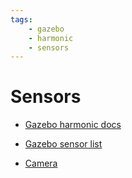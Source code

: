```yaml
---
tags:
    - gazebo
    - harmonic
    - sensors
---
```


# Sensors
- [Gazebo harmonic docs](https://gazebosim.org/docs/harmonic/sensors/)
- [Gazebo sensor list](https://gazebosim.org/docs/harmonic/comparison/)

- [Camera](camera.md)